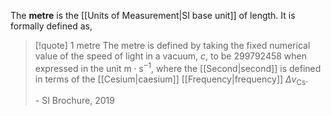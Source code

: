 The **metre** is the [[Units of Measurement|SI base unit]] of length. It is formally defined as,
>[!quote] 1 metre
>The metre is defined by taking the fixed numerical value of the speed of light in a vacuum, $c$, to be $299792458$ when expressed in the unit $\text{m}\cdot \text{s}^{-1}$, where the [[Second|second]] is defined in terms of the [[Cesium|caesium]] [[Frequency|frequency]] $\Delta v_{{\text{Cs}}}$.
>
>\- SI Brochure, 2019


